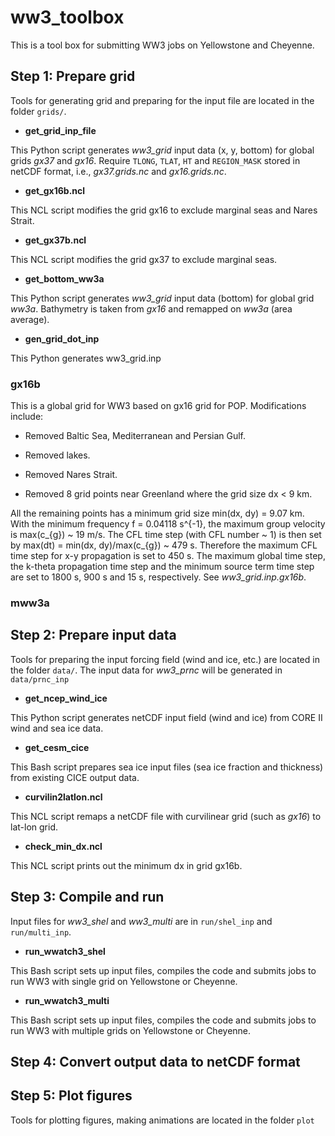 # ww3_toolbox

This is a tool box for submitting WW3 jobs on Yellowstone and Cheyenne.


## Step 1: Prepare grid

Tools for generating grid and preparing for the input file are located in the folder `grids/`.

* **get_grid_inp_file**

This Python script generates *ww3_grid* input data (x, y, bottom) for global grids *gx37* and *gx16*. Require `TLONG`, `TLAT`, `HT` and `REGION_MASK` stored in netCDF format, i.e., *gx37.grids.nc* and *gx16.grids.nc*.


* **get_gx16b.ncl**

This NCL script modifies the grid gx16 to exclude marginal seas and Nares Strait.


* **get_gx37b.ncl**

This NCL script modifies the grid gx37 to exclude marginal seas.


* **get_bottom_ww3a**

This Python script generates *ww3_grid* input data (bottom) for global grid *ww3a*. Bathymetry is taken from *gx16* and remapped on *ww3a* (area average).

* **gen_grid_dot_inp**

This Python generates ww3\_grid.inp


### gx16b

This is a global grid for WW3 based on gx16 grid for POP. Modifications include:

* Removed Baltic Sea, Mediterranean and Persian Gulf.

* Removed lakes.

* Removed Nares Strait.

* Removed 8 grid points near Greenland where the grid size dx < 9 km.

All the remaining points has a minimum grid size min(dx, dy) = 9.07 km. With the minimum frequency f = 0.04118 s^{-1}, the maximum group velocity is max(c\_{g}) ~ 19 m/s. The CFL time step (with CFL number ~ 1) is then set by max(dt) = min(dx, dy)/max(c\_{g}) ~ 479 s. Therefore the maximum CFL time step for x-y propagation is set to 450 s. The maximum global time step, the k-theta propagation time step and the minimum source term time step are set to 1800 s, 900 s and 15 s, respectively. See *ww3_grid.inp.gx16b*.


### mww3a

## Step 2: Prepare input data

Tools for preparing the input forcing field (wind and ice, etc.) are located in the folder `data/`. The input data for *ww3_prnc* will be generated in `data/prnc_inp`


* **get_ncep_wind_ice**

This Python script generates netCDF input field (wind and ice) from CORE II wind and sea ice data.


* **get_cesm_cice**

This Bash script prepares sea ice input files (sea ice fraction and thickness) from existing CICE output data.


* **curvilin2latlon.ncl**

This NCL script remaps a netCDF file with curvilinear grid (such as *gx16*) to lat-lon grid.


* **check_min_dx.ncl**

This NCL script prints out the minimum dx in grid gx16b.


## Step 3: Compile and run

Input files for *ww3_shel* and *ww3_multi* are in `run/shel_inp` and `run/multi_inp`.


* **run_wwatch3_shel**

This Bash script sets up input files, compiles the code and submits jobs to run WW3 with single grid on Yellowstone or Cheyenne.


* **run_wwatch3_multi**

This Bash script sets up input files, compiles the code and submits jobs to run WW3 with multiple grids on Yellowstone or Cheyenne.


## Step 4: Convert output data to netCDF format


## Step 5: Plot figures

Tools for plotting figures, making animations are located in the folder `plot`


